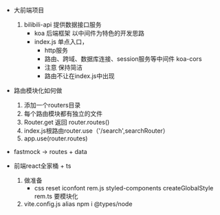 - 大前端项目
    1. bilibili-api 提供数据接口服务
        - koa 后端框架
            以中间件为特色的开发思路
        - index.js 单点入口，
            - http服务
            - 路由、跨域、数据库连接、session服务等中间件
                koa-cors
            - 注意  保持简洁
            - 路由不让在index.js中出现

- 路由模块化如何做
    1. 添加一个routers目录
    2. 每个路由模块都有独立的文件
    3. Router.get 返回 router.routes()
    4. index.js根路由router.use（'/search',searchRouter）
    5. app.use(router.routes)

- fastmock -> routes + data

- 前端react全家桶 + ts
    1. 做准备
        - css reset iconfont rem.js
            styled-components createGlobalStyle
            rem.ts 要模块化
    2. vite.config.js   alias
        npm i @types/node